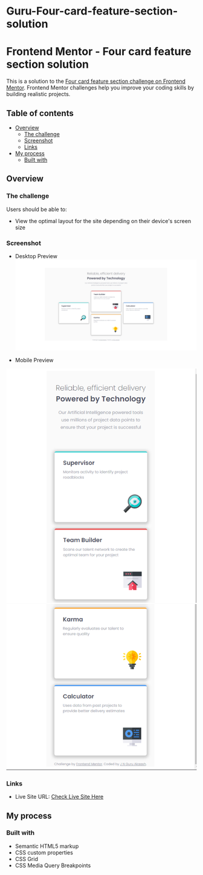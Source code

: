 # Guru-Four-card-feature-section-solution

# Frontend Mentor - Four card feature section solution

This is a solution to the [Four card feature section challenge on Frontend Mentor](https://www.frontendmentor.io/challenges/four-card-feature-section-weK1eFYK). Frontend Mentor challenges help you improve your coding skills by building realistic projects.

## Table of contents

- [Overview](#overview)
  - [The challenge](#the-challenge)
  - [Screenshot](#screenshot)
  - [Links](#links)
- [My process](#my-process)
  - [Built with](#built-with)


## Overview

### The challenge

Users should be able to:

- View the optimal layout for the site depending on their device's screen size

### Screenshot

- Desktop Preview
![Desktop Preview](./images/Desktop_ScreenShot.PNG)

- Mobile Preview

![Mobile Preview 1](./images/Mobile_ScreenShot_one.PNG)
![Mobile Preview 2](./images/Mobile_ScreenShot_two.PNG)



### Links

- Live Site URL: [Check Live Site Here](https://guru24102001.github.io/Guru-Four-card-feature-section-solution/)

## My process

### Built with

- Semantic HTML5 markup
- CSS custom properties
- CSS Grid
- CSS Media Query Breakpoints
